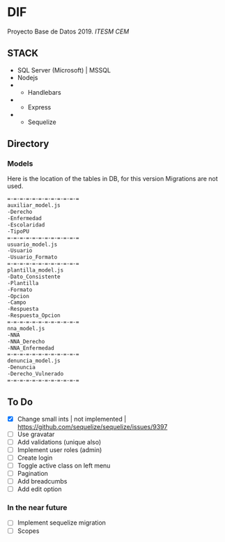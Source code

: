# DIF

Proyecto Base de Datos 2019.
*ITESM CEM*

## STACK

- SQL Server (Microsoft) | MSSQL
- Nodejs
- - Handlebars
- - Express
- - Sequelize

## Directory

### Models

Here is the location of the tables in DB, for this version Migrations are not used.

```txt
=-=-=-=-=-=-=-=-=-=-=-=
auxiliar_model.js
-Derecho
-Enfermedad
-Escolaridad
-TipoPU
=-=-=-=-=-=-=-=-=-=-=-=
usuario_model.js
-Usuario
-Usuario_Formato
=-=-=-=-=-=-=-=-=-=-=-=
plantilla_model.js
-Dato_Consistente
-Plantilla
-Formato
-Opcion
-Campo
-Respuesta
-Respuesta_Opcion
=-=-=-=-=-=-=-=-=-=-=-=
nna_model.js
-NNA
-NNA_Derecho
-NNA_Enfermedad
=-=-=-=-=-=-=-=-=-=-=-=
denuncia_model.js
-Denuncia
-Derecho_Vulnerado
=-=-=-=-=-=-=-=-=-=-=-=
```

## To Do

* [x] Change small ints | not implemented | https://github.com/sequelize/sequelize/issues/9397
* [ ] Use gravatar
* [ ] Add validations (unique also)
* [ ] Implement user roles (admin)
* [ ] Create login
* [ ] Toggle active class on left menu
* [ ] Pagination
* [ ] Add breadcumbs
* [ ] Add edit option

### In the near future

* [ ] Implement sequelize migration 
* [ ] Scopes
